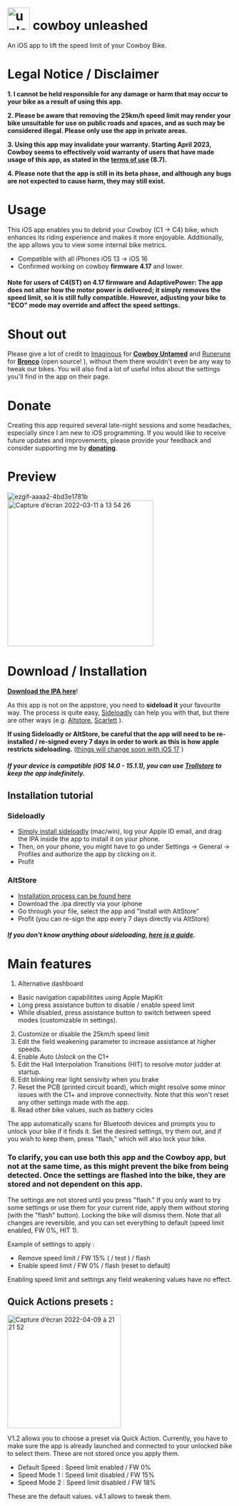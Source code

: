 

# <img width="50" alt="unleasged" src="https://user-images.githubusercontent.com/76073612/224371068-4364b7a5-bb95-4417-a5d0-2e95d5c08cc1.png"> cowboy unleashed
An iOS app to lift the speed limit of your Cowboy Bike. 

# Legal Notice / Disclaimer

   **1. I cannot be held responsible for any damage or harm that may occur to your bike as a result of using this app.**

**2. Please be aware that removing the 25km/h speed limit may render your bike unsuitable for use on public roads and spaces, and as such may be considered illegal. Please only use the app in private areas.**

**3. Using this app may invalidate your warranty. Starting April 2023, Cowboy seems to effectively void warranty of users that have made usage of this app, as stated in the [terms of use](https://cowboy.com/pages/terms-of-use) (8.7).**

**4. Please note that the app is still in its beta phase, and although any bugs are not expected to cause harm, they may still exist.**

# Usage

This iOS app enables you to debrid your Cowboy (C1 -> C4) bike, which enhances its riding experience and makes it more enjoyable. Additionally, the app allows you to view some internal bike metrics.

- Compatible with all iPhones iOS 13 -> iOS 16
- Confirmed working on cowboy **firmware 4.17** and lower.

#### Note for users of C4(ST) on 4.17 firmware and AdaptivePower: The app does not alter how the motor power is delivered; it simply removes the speed limit, so it is still fully compatible. However, adjusting your bike to "ECO" mode may override and affect the speed settings.


# Shout out

Please give a lot of credit to [Imaginous](https://github.com/Imaginous) for **[Cowboy Untamed](https://github.com/Imaginous/Cowboy_Untamed)** and [Runerune](https://github.com/runerune) for **[Bronco](https://github.com/runerune/BroncoUnleashed)** (open source! ), without them there wouldn't even be any way to tweak our bikes. You will also find a lot of useful infos about the settings you'll find in the app on their page.


# Donate

Creating this app required several late-night sessions and some headaches, especially since I am new to iOS programming. If you would like to receive future updates and improvements, please provide your feedback and consider supporting me by [**donating**](https://linktr.ee/mmmago).

# Preview


![ezgif-aaaa2-4bd3e1781b](https://user-images.githubusercontent.com/76073612/162585800-dafea821-1c84-4d49-9c47-1e60deb0575c.gif)
 <img width="327" alt="Capture d’écran 2022-03-11 à 13 54 26" src="https://user-images.githubusercontent.com/76073612/157870453-a4b45dd5-9364-4ff6-ba1b-ba5400760c57.png">



# Download / Installation
[**Download the IPA here**](https://github.com/mmmago/cowboyunleashed/releases)!

As this app is not on the appstore, you need to **sideload it** your favourite way. The process is quite easy, [Sideloadly](https://sideloadly.io/) can help you with that, but there are other ways (e.g. [Altstore](https://altstore.io/), [Scarlett](https://usescarlet.com/) ).

**If using Sideloadly or AltStore, be careful that the app will need to be re-installed / re-signed every 7 days in order to work as this is how apple restricts sideloading.** ([things will change soon with iOS 17](https://techcrunch.com/2022/12/14/apple-will-reportedly-allow-sideloading-apps-with-ios-17/) )

##### If your device is compatible (iOS 14.0 - 15.1.1), you can use [Trollstore](https://trollstore.app/) to keep the app indefinitely.

## Installation tutorial 

### Sideloadly

- [Simply install sideloadly](https://sideloadly.io/) (mac/win), log your Apple ID email, and drag the IPA inside the app to install it on your phone.
- Then, on your phone, you might have to go under Settings -> General -> Profiles and authorize the app by clicking on it.
- Profit 

### AltStore

- [Installation process can be found here](https://altstore.io/faq/)
- Download the .ipa directly via your iphone
- Go through your file, select the app and "Install with AltStore"
- Profit (you can re-sign the app every 7 days directly via AltStore)

##### If you don't know anything about sideloading, [here is a guide](https://www.reddit.com/r/sideloaded/comments/orqzau/guide_a_complete_beginners_guide_to_sideloading/).


# Main features

1. Alternative dashboard 
- Basic navigation capabilitites using Apple MapKit
- Long press assistance button to disable / enable speed limit
- While disabled, press assistance button to switch between speed modes (customizable in settings).
2. Customize or disable the 25km/h speed limit 
3. Edit the field weakening parameter to increase assistance at higher speeds.
4. Enable *Auto Unlock* on the C1+
5. Edit the Hall Interpolation Transitions (HIT) to resolve motor judder at startup.
6. Edit blinking rear light sensivity when you brake
7.  Reset the PCB (printed circuit board), which might resolve some minor issues with the C1+ and improve connectivity. Note that this won't reset any other settings made with the app.
8. Read other bike values, such as battery cicles

The app automatically scans for Bluetooth devices and prompts you to unlock your bike if it finds it. Set the desired settings, try them out, and if you wish to keep them, press "flash," which will also lock your bike.

### To clarify, you can use both this app and the Cowboy app, but not at the same time, as this might prevent the bike from being detected. Once the settings are flashed into the bike, they are stored and not dependent on this app.

The settings are not stored until you press "flash." If you only want to try some settings or use them for your current ride, apply them without storing (with the "flash" button). Locking the bike will dismiss them. Note that all changes are reversible, and you can set everything to default (speed limit enabled, FW 0%, HIT 1).

Example of settings to apply : 

- Remove speed limit / FW 15% ( / test ) / flash
- Enable speed limit / FW 0% / flash (reset to default)

Enabling speed limit and settings any field weakening values have no effect.


## Quick Actions presets :

<img width="254" alt="Capture d’écran 2022-04-09 à 21 21 52" src="https://user-images.githubusercontent.com/76073612/162588738-6f86eaf2-beef-44be-9550-f0f293b871e0.png">

V1.2 allows you to choose a preset via Quick Action. Currently, you have to make sure the app is already launched and connected to your unlocked bike to select them. These are not stored once you apply them.

- Default Speed : Speed limit enabled / FW 0%
- Speed Mode 1 : Speed limit disabled / FW 15%
- Speed Mode 2 : Speed limit disabled / FW 18%

These are the default values. v4.1 allows to tweak them.

